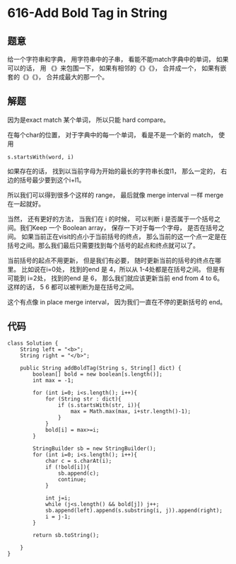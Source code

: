 # 616-Add Bold Tag in String

## 题意
给一个字符串和字典， 用字符串中的子串， 看能不能match字典中的单词， 如果可以的话， 用 《》来包围一下， 如果有相邻的《》《》， 合并成一个， 如果有嵌套的《》《》， 合并成最大的那一个。

## 解题
因为是exact match 某个单词， 所以只能 hard compare。

在每个char的位置， 对于字典中的每一个单词， 看是不是一个新的 match， 使用

```
s.startsWith(word, i)
```

如果存在的话， 找到以当前字母为开始的最长的字符串长度l1， 那么一定的， 右边的括号最少要到这个i+l1。

所以我们可以得到很多个这样的 range， 最后就像 merge interval 一样 merge 在一起就好。

当然， 还有更好的方法， 当我们在 i 的时候， 可以判断 i 是否属于一个括号之间。我们Keep 一个 Boolean array， 保存一下对于每一个字母， 是否在括号之间。 如果当前正在visit的点小于当前括号的终点， 那么当前的这一个点一定是在括号之间。那么我们最后只需要找到每个括号的起点和终点就可以了。

当前括号的起点不用更新， 但是我们有必要， 随时更新当前的括号的终点在哪里。 比如说在i=0处， 找到的end 是 4，所以从 1-4处都是在括号之间。 但是有可能到 i=2处， 找到的end 是 6， 那么我们就应该更新当前 end from 4 to 6。 这样的话， 5 6 都可以被判断为是在括号之间。

这个有点像 in place merge interval， 因为我们一直在不停的更新括号的 end。

## 代码

```
class Solution {
    String left = "<b>";
    String right = "</b>";
    
    public String addBoldTag(String s, String[] dict) {
        boolean[] bold = new boolean[s.length()];
        int max = -1;
        
        for (int i=0; i<s.length(); i++){
            for (String str : dict){
                if (s.startsWith(str, i)){
                    max = Math.max(max, i+str.length()-1);
                }
            }
            bold[i] = max>=i;
        }
        
        StringBuilder sb = new StringBuilder();
        for (int i=0; i<s.length(); i++){
            char c = s.charAt(i);
            if (!bold[i]){
                sb.append(c);
                continue;
            }
            
            int j=i;
            while (j<s.length() && bold[j]) j++;
            sb.append(left).append(s.substring(i, j)).append(right);
            i = j-1;
        }
        
        return sb.toString();
        
    }
}
```